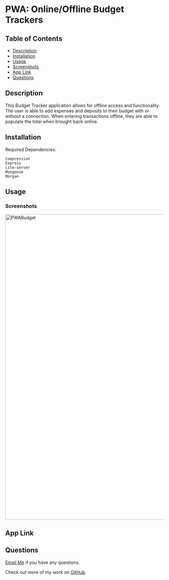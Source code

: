 # PWA: Online/Offline Budget Trackers

## Table of Contents 

- [Description](#description)
- [Installation](#installation)
- [Usage](#usage)
- [Screenshots](#screenshots)
- [App Link](#app-link)
- [Questions](#questions)

## Description 
This Budget Tracker application allows for offline access and functionality. The user is able to add expenses and deposits to their budget with or without a connection. When entering transactions offline, they are able to populate the total when brought back online.

## Installation
Required Dependencies:
```
Compression
Express
Lite-server
Mongoose
Morgan
```

## Usage 
### Screenshots

<img width="970" alt="PWABudget" src="https://user-images.githubusercontent.com/89039793/142096681-d234f214-7240-468d-bbbb-6d5a321eb9c2.PNG">


## App Link


## Questions

[Email Me](Chloe.a.harris17@gmail.com) if you have any questions.

Check out more of my work on [GitHub](https://github.com/chloeharris1).
